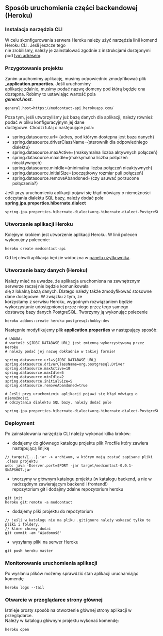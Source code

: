 ## Sposób uruchomienia części backendowej (Heroku)

### Instalacja narzędzia CLI
W celu skonfigurowania serwera Heroku należy użyć narzędzia linii komend Heroku CLI. Jeśli jeszcze tego   
nie zrobiliśmy, należy je zainstalować zgodnie z instrukcjami dostępnymi pod [tym adresem](https://devcenter.heroku.com/articles/heroku-command-line).

### Przygotowanie projektu
Zanim uruchomimy aplikację, musimy odpowiednio zmodyfikować plik ___application.properties__. Jeśli uruchomimy   
aplikację zdalnie, musimy podać nazwę domeny pod którą będzie ona dostępna. Robimy to ustawiając wartość pola  
___general.host___.

```
general.host=https://medcontact-api.herokuapp.com/
```

Poza tym, jeśli utworzyliśmy już bazę danych dla aplikacji, należy również podać w pliku konfiguracyjnym jej dane  
dostępowe. Chodzi tutaj o następujące pola:
* spring.datasource.url= {adres, pod którym dostępna jest baza danych}
* spring.datasource.driverClassName={sterownik dla odpowiedniego dialektu}
* spring.datasource.maxActive={maksymalna liczba aktywnych połączeń}
* spring.datasource.maxIdle={maksymalna liczba połączeń nieaktywnych}
* spring.datasource.minIdle={minimalna liczba połączeń nieaktywnych}
* spring.datasource.initialSize={początkowy rozmiar puli połączeń}
* spring.datasource.removeAbandoned={czy usuwać porzucone połączenia?}

Jeśli przy uruchomieniu aplikacji pojawi się błąd mówiący o niemożności odczytania dialektu SQL bazy, 
należy dodać pole __spring.jpa.properties.hibernate.dialect__

```
spring.jpa.properties.hibernate.dialect=org.hibernate.dialect.PostgreSQL9Dialect
```

### Utworzenie aplikacji Heroku
Kolejnym krokiem jest utworzenie aplikacji Heroku. W linii poleceń wykonujmy polecenie:

```
heroku create medcontact-api
```

Od tej chwili aplikacja będzie widoczna w [panelu użytkownika](https://id.heroku.com/login).

### Utworzenie bazy danych (Heroku)

Należy mieć na uwadze, że aplikacja uruchomiona na zewnętrznym serwerze raczej nie będzie komunikowała  
się z lokalną bazą danych. Dlatego należy także zmodyfikować stosowne dane dostępowe. W związku z tym, że  
korzystamy z serwisu Heroku, wygodnym rozwiązaniem będzie wykorzystanie udostępnionej przez niego przez tego samego   
dostawcę bazy danych PostgreSQL. Tworzymy ją wykonując polecenie

```
heroku addons:create heroku-postgresql:hobby-dev
```

Następnie modyfikujemy plik __application.properties__ w następujący sposób:

```
# UWAGA: 
# wartość ${JDBC_DATABASE_URL} jest zmienną wykorzystywaną przez Heroku
# należy podać jej nazwę dokładnie w takiej formie!

spring.datasource.url=${JDBC_DATABASE_URL}
spring.datasource.driverClassName=org.postgresql.Driver
spring.datasource.maxActive=10
spring.datasource.maxIdle=5
spring.datasource.minIdle=2
spring.datasource.initialSize=5
spring.datasource.removeAbandoned=true

# Jeśli przy uruchomieniu aplikacji pojawi się błąd mówiący o niemożności 
# odczytania dialektu SQL bazy, należy dodać pole

spring.jpa.properties.hibernate.dialect=org.hibernate.dialect.PostgreSQL9Dialect
```

### Deployment

Po zainstalowaniu narzędzia CLI należy wykonać kilka kroków:
* dodajemy do głównego katalogu projektu plik Procfile który zawiera następującą linijkę
  
```
// target/[...].jar -> archiwum, w którym mają zostać zapisane pliki .class projektu
web: java -Dserver.port=$PORT -jar target/medcontact-0.0.1-SNAPSHOT.jar
```

* tworzymy w głównym katalogu projektu (w katalogu backend, a nie w nadrzędnym zawierającym backend i frontend!)  
repozytorium git i dodajmy zdalne repozytorium heroku
   
```
git init
heroku git:remote -a medcontact
```

* dodajemy pliki projektu do repozytorium
  
```
// jeśli w katalogu nie ma pliku .gitignore należy wskazać tylko te pliki i foldery,
// które chcemy dodać
git commit -am "Wiadomość"

```
* wysyłamy pliki na serwer Heroku
  
```
git push heroku master
```

### Monitorowanie uruchomienia aplikacji
Po wysłaniu plików możemy sprawdzić stan aplikacji uruchamiając komendę
  
```
heroku logs --tail
```

### Otwarcie w przeglądarce strony głównej
Istnieje prosty sposób na otworzenie głównej strony aplikacji w przeglądarce.   
Należy w katalogu głównym projektu wykonać komendę:
  
```
heroku open
```
